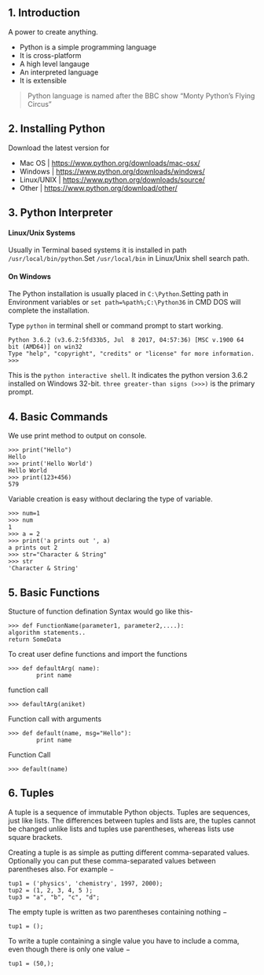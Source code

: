 ## 1. Introduction
A power to create anything.
* Python is a simple programming language
* It is cross-platform
* A high level langauge
* An interpreted language
* It is extensible

> Python language is named after the BBC show “Monty Python’s Flying Circus”

## 2. Installing Python
Download the latest version for
* Mac OS | https://www.python.org/downloads/mac-osx/
* Windows | https://www.python.org/downloads/windows/
* Linux/UNIX | https://www.python.org/downloads/source/
* Other | https://www.python.org/download/other/

## 3. Python Interpreter
#### Linux/Unix Systems
Usually in Terminal based systems it is installed in path ```/usr/local/bin/python```.Set ```/usr/local/bin``` in Linux/Unix shell search path. 
#### On Windows
The Python installation is usually placed in ```C:\Python```.Setting path in Environment variables or ```set path=%path%;C:\Python36``` in CMD DOS will complete the installation.

Type ```python``` in terminal shell or command prompt to start working.
```
Python 3.6.2 (v3.6.2:5fd33b5, Jul  8 2017, 04:57:36) [MSC v.1900 64 bit (AMD64)] on win32
Type "help", "copyright", "credits" or "license" for more information.
>>>
```
This is the ```python interactive shell```. It indicates the python version 3.6.2 installed on Windows 32-bit.
```three greater-than signs (>>>)``` is the primary prompt.

## 4. Basic Commands
We use print method to output on console.
```
>>> print("Hello")
Hello
>>> print('Hello World')
Hello World
>>> print(123+456)
579
```
Variable creation is easy without declaring the type of variable.
```
>>> num=1
>>> num
1
>>> a = 2
>>> print('a prints out ', a)
a prints out 2
>>> str="Character & String"
>>> str
'Character & String'
```
## 5. Basic Functions
Stucture of function defination
Syntax would go like this-
```
>>> def FunctionName(parameter1, parameter2,....):
algorithm statements..
return SomeData
```

To creat user define functions and import the functions
```
>>> def defaultArg( name): 
        print name
```
function call
```
>>> defaultArg(aniket)
```
Function call with arguments
```
>>> def default(name, msg="Hello"):
        print name
```
Function Call
```
>>> default(name)
```
## 6. Tuples

A tuple is a sequence of immutable Python objects. Tuples are sequences, just like lists. The differences between tuples and lists are, the tuples cannot be changed unlike lists and tuples use parentheses, whereas lists use square brackets.

Creating a tuple is as simple as putting different comma-separated values. Optionally you can put these comma-separated values between parentheses also. For example −

```
tup1 = ('physics', 'chemistry', 1997, 2000);
tup2 = (1, 2, 3, 4, 5 );
tup3 = "a", "b", "c", "d";

```

The empty tuple is written as two parentheses containing nothing −

```
tup1 = ();

```
To write a tuple containing a single value you have to include a comma, even though there is only one value −

```
tup1 = (50,);

```
